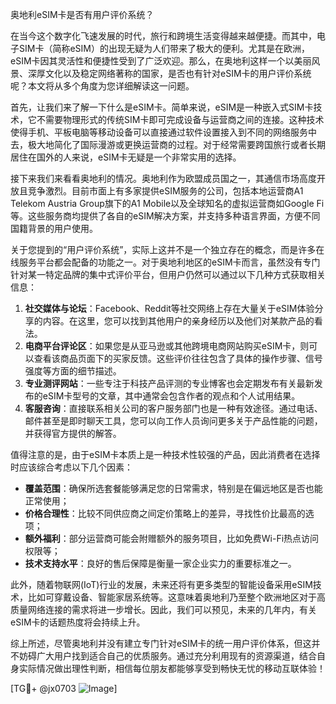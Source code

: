 奥地利eSIM卡是否有用户评价系统？

在当今这个数字化飞速发展的时代，旅行和跨境生活变得越来越便捷。而其中，电子SIM卡（简称eSIM）的出现无疑为人们带来了极大的便利。尤其是在欧洲，eSIM卡因其灵活性和便捷性受到了广泛欢迎。那么，在奥地利这样一个以美丽风景、深厚文化以及稳定网络著称的国家，是否也有针对eSIM卡的用户评价系统呢？本文将从多个角度为您详细解读这一问题。

首先，让我们来了解一下什么是eSIM卡。简单来说，eSIM是一种嵌入式SIM卡技术，它不需要物理形式的传统SIM卡即可完成设备与运营商之间的连接。这种技术使得手机、平板电脑等移动设备可以直接通过软件设置接入到不同的网络服务中去，极大地简化了国际漫游或更换运营商的过程。对于经常需要跨国旅行或者长期居住在国外的人来说，eSIM卡无疑是一个非常实用的选择。

接下来我们来看看奥地利的情况。奥地利作为欧盟成员国之一，其通信市场高度开放且竞争激烈。目前市面上有多家提供eSIM服务的公司，包括本地运营商A1 Telekom Austria Group旗下的A1 Mobile以及全球知名的虚拟运营商如Google Fi等。这些服务商均提供了各自的eSIM解决方案，并支持多种语言界面，方便不同国籍背景的用户使用。

关于您提到的“用户评价系统”，实际上这并不是一个独立存在的概念，而是许多在线服务平台都会配备的功能之一。对于奥地利地区的eSIM卡而言，虽然没有专门针对某一特定品牌的集中式评价平台，但用户仍然可以通过以下几种方式获取相关信息：

1. **社交媒体与论坛**：Facebook、Reddit等社交网络上存在大量关于eSIM体验分享的内容。在这里，您可以找到其他用户的亲身经历以及他们对某款产品的看法。
2. **电商平台评论区**：如果您是从亚马逊或其他跨境电商网站购买eSIM卡，则可以查看该商品页面下的买家反馈。这些评价往往包含了具体的操作步骤、信号强度等方面的细节描述。
3. **专业测评网站**：一些专注于科技产品评测的专业博客也会定期发布有关最新发布的eSIM卡型号的文章，其中通常会包含作者的观点和个人试用结果。
4. **客服咨询**：直接联系相关公司的客户服务部门也是一种有效途径。通过电话、邮件甚至是即时聊天工具，您可以向工作人员询问更多关于产品性能的问题，并获得官方提供的解答。

值得注意的是，由于eSIM卡本质上是一种技术性较强的产品，因此消费者在选择时应该综合考虑以下几个因素：
- **覆盖范围**：确保所选套餐能够满足您的日常需求，特别是在偏远地区是否也能正常使用；
- **价格合理性**：比较不同供应商之间定价策略上的差异，寻找性价比最高的选项；
- **额外福利**：部分运营商可能会附赠额外的服务项目，比如免费Wi-Fi热点访问权限等；
- **技术支持水平**：良好的售后保障是衡量一家企业实力的重要标准之一。

此外，随着物联网(IoT)行业的发展，未来还将有更多类型的智能设备采用eSIM技术，比如可穿戴设备、智能家居系统等。这意味着奥地利乃至整个欧洲地区对于高质量网络连接的需求将进一步增长。因此，我们可以预见，未来的几年内，有关eSIM卡的话题热度将会持续上升。

综上所述，尽管奥地利并没有建立专门针对eSIM卡的统一用户评价体系，但这并不妨碍广大用户找到适合自己的优质服务。通过充分利用现有的资源渠道，结合自身实际情况做出理性判断，相信每位朋友都能够享受到畅快无忧的移动互联体验！

[TG💪+ @jx0703 ![Image](https://github.com/user-attachments/assets/dbca1d08-cadb-493c-b0ec-ad6f7a83f270)]
